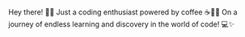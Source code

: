 
Hey there! 🙋‍♀️
Just a coding enthusiast powered by coffee ☕️👩‍💻
On a journey of endless learning and discovery in the world of code! 💻✨


